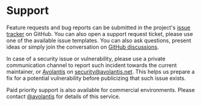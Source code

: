 ﻿# Support
Feature requests and bug reports can be submitted in the project's
[issue tracker](https://github.com/avolantis/Avolantis.Text.QueryString/issues) on GitHub.
You can also open a support request ticket, please use one of the available issue templates.
You can also ask questions, present ideas or simply join the conversation on
[GitHub discussions](https://github.com/avolantis/Avolantis.Text.QueryString/discussions).

In case of a security issue or vulnerability, please use a private communication channel
to report such incident towards the current maintainer, or [Avolantis](https://avolantis.net)
on security@avolantis.net. This helps us prepare a fix for a potential vulnerability
before publicizing that such issue exists.

Paid priority support is also available for commercial environments. Please contact
[@avolantis](https://github.com/avolantis) for details of this service.
